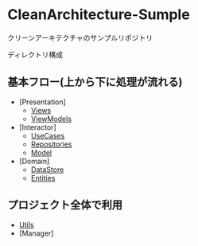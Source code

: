# CleanArchitecture-Sumple
 クリーンアーキテクチャのサンプルリポジトリ

ディレクトリ構成
## 基本フロー(上から下に処理が流れる)
- [Presentation]
  - [Views](https://github.com/hiroaki-hirabayashi/CleanArchitecture-Sample/blob/main/CleanArchitecture-Sample/Presentation/Views)
  - [ViewModels](https://github.com/hiroaki-hirabayashi/CleanArchitecture-Sample/blob/main/CleanArchitecture-Sample/Presentation/ViewModels/README.md)
- [Interactor]
  - [UseCases](https://github.com/hiroaki-hirabayashi/CleanArchitecture-Sample/blob/main/CleanArchitecture-Sample/Interactor/UseCases/README.md)
  - [Repositories](https://github.com/hiroaki-hirabayashi/CleanArchitecture-Sample/blob/main/CleanArchitecture-Sample/Interactor/Repositories/README.md)
  - [Model](https://github.com/hiroaki-hirabayashi/CleanArchitecture-Sample/blob/main/CleanArchitecture-Sample/Interactor/Model/README.md)
- [Domain]
  - [DataStore](https://github.com/hiroaki-hirabayashi/CleanArchitecture-Sample/blob/main/CleanArchitecture-Sample/Domain/DataStore/README.md)
  - [Entities](https://github.com/hiroaki-hirabayashi/CleanArchitecture-Sample/blob/main/CleanArchitecture-Sample/Domain/Entities/README.md)

## プロジェクト全体で利用
- [Utils](https://github.com/hiroaki-hirabayashi/CleanArchitecture-Sample/blob/main/CleanArchitecture-Sample/Resources/README.md)
- [Manager]

